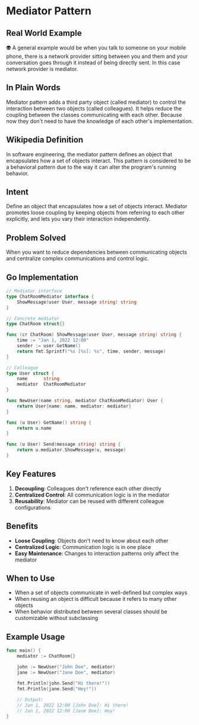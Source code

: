 # Mediator Pattern

## Real World Example
👽 A general example would be when you talk to someone on your mobile phone, there is a network provider sitting between you and them and your conversation goes through it instead of being directly sent. In this case network provider is mediator.

## In Plain Words
Mediator pattern adds a third party object (called mediator) to control the interaction between two objects (called colleagues). It helps reduce the coupling between the classes communicating with each other. Because now they don't need to have the knowledge of each other's implementation.

## Wikipedia Definition
In software engineering, the mediator pattern defines an object that encapsulates how a set of objects interact. This pattern is considered to be a behavioral pattern due to the way it can alter the program's running behavior.

## Intent
Define an object that encapsulates how a set of objects interact. Mediator promotes loose coupling by keeping objects from referring to each other explicitly, and lets you vary their interaction independently.

## Problem Solved
When you want to reduce dependencies between communicating objects and centralize complex communications and control logic.

## Go Implementation

```go
// Mediator interface
type ChatRoomMediator interface {
    ShowMessage(user User, message string) string
}

// Concrete mediator
type ChatRoom struct{}

func (cr ChatRoom) ShowMessage(user User, message string) string {
    time := "Jan 1, 2022 12:00"
    sender := user.GetName()
    return fmt.Sprintf("%s [%s]: %s", time, sender, message)
}

// Colleague
type User struct {
    name      string
    mediator  ChatRoomMediator
}

func NewUser(name string, mediator ChatRoomMediator) User {
    return User{name: name, mediator: mediator}
}

func (u User) GetName() string {
    return u.name
}

func (u User) Send(message string) string {
    return u.mediator.ShowMessage(u, message)
}
```

## Key Features

1. **Decoupling**: Colleagues don't reference each other directly
2. **Centralized Control**: All communication logic is in the mediator
3. **Reusability**: Mediator can be reused with different colleague configurations

## Benefits

- **Loose Coupling**: Objects don't need to know about each other
- **Centralized Logic**: Communication logic is in one place
- **Easy Maintenance**: Changes to interaction patterns only affect the mediator

## When to Use

- When a set of objects communicate in well-defined but complex ways
- When reusing an object is difficult because it refers to many other objects
- When behavior distributed between several classes should be customizable without subclassing

## Example Usage

```go
func main() {
    mediator := ChatRoom{}

    john := NewUser("John Doe", mediator)
    jane := NewUser("Jane Doe", mediator)

    fmt.Println(john.Send("Hi there!"))
    fmt.Println(jane.Send("Hey!"))
    
    // Output:
    // Jan 1, 2022 12:00 [John Doe]: Hi there!
    // Jan 1, 2022 12:00 [Jane Doe]: Hey!
}
```

